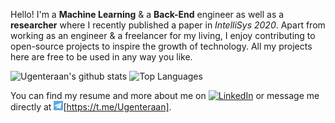 Hello! I'm a **Machine Learning** & a **Back-End** engineer as well as a **researcher** where I recently published a paper in *IntelliSys 2020*. Apart from working as an engineer & a freelancer for my living, I enjoy contributing to open-source projects to inspire the growth of technology. All my projects here are free to be used in any way you like. 


![Ugenteraan's github stats](https://github-readme-stats.vercel.app/api?username=ugenteraan&show_icons=true&theme=merko&cache_seconds=3000)
![Top Languages](https://github-readme-stats.vercel.app/api/top-langs/?username=ugenteraan&layout=compact)

You can find my resume and more about me on [![LinkedIn][1.1]][1] or message me directly at ![Telegram](https://github.com/Ugenteraan/ugenteraan/blob/master/pic/telegram-ico.png)[https://t.me/Ugenteraan].


[1.1]: https://raw.githubusercontent.com/MartinHeinz/MartinHeinz/master/linkedin-3-16.png 


[1]: https://www.linkedin.com/in/ugenteraan-manogaran-68738b137/
